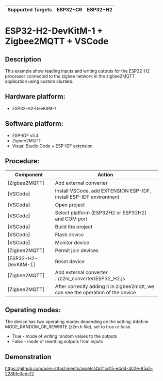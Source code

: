 | Supported Targets | ESP32-C6 | ESP32-H2 |
| ----------------- | -------- | -------- |

# ESP32-H2-DevKitM-1 + Zigbee2MQTT + VSCode

## Description
This example show reading inputs and writing outputs for the ESP32-H2 processor connected to the zigbee network in the zigbee2MQTT application using custom clusters.

## Hardware platform:
  - ESP32-H2-DevKitM-1

## Software platform:
  - ESP-IDF v5.4  
  - Zigbee2MQTT  
  - Visual Studio Code + ESP-IDF extension  

## Procedure:
| Component              | Action                                                               |
|------------------------|----------------------------------------------------------------------|
| [Zigbee2MQTT]          | Add external converter                                               |
| [VSCode]               | Install VSCode, add EXTENSION ESP-IDF, install ESP-IDF environment   |
| [VSCode]               | Open project                                                         |
| [VSCode]               | Select platform (ESP32H2 or ESP32H2) and COM port                    |
| [VSCode]               | Build the project                                                    |
| [VSCode]               | Flash device                                                         |
| [VSCode]               | Monitor device                                                       |
| [Zigbee2MQTT]          | Permit join devices                                                  |
| [ESP32-H2-DevKitM-1]   | Reset device                                                         |
| [Zigbee2MQTT]          | Add external converter ../z2m_converter/ESP32_H2.js                  |
| [Zigbee2MQTT]          | After correctly adding it in zigbee2mqtt, we can see the operation of the device |


## Operating modes:
The device has two operating modes depending on the setting:
#define MODE_RANDOM_OR_REWRITE (z2m.h file), set to true or false.
  - True  - mode of writing random values ​​to the outputs
  - False - mode of rewriting outputs from inputs

## Demonstration
https://github.com/user-attachments/assets/4b21cd15-e4d4-402e-85a5-228b1e0edc12



